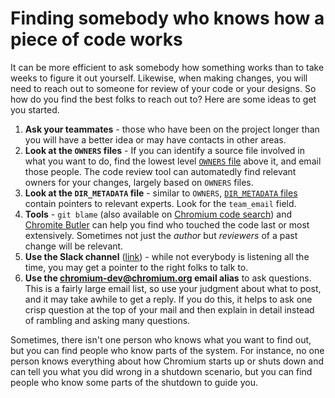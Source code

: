 # Finding somebody who knows how a piece of code works

It can be more efficient to ask somebody how something works than to take weeks
to figure it out yourself. Likewise, when making changes, you will need to reach
out to someone for review of your code or your designs. So how do you find the
best folks to reach out to? Here are some ideas to get you started.

1. **Ask your teammates** - those who have been on the project longer than you
   will have a better idea or may have contacts in other areas.
1. **Look at the `OWNERS` files** - If you can identify a source file involved
   in what you want to do, find the lowest level
   [`OWNERS` file](code_reviews.md#owners-files) above it, and email those
   people. The code review tool can automatedly find relevant owners for your
   changes, largely based on `OWNERS` files.
1. **Look at the `DIR_METADATA` file** - similar to `OWNERS`,
   [`DIR_METADATA` files](https://chromium.googlesource.com/infra/infra/+/HEAD/go/src/infra/tools/dirmd/README.md)
   contain pointers to relevant experts. Look for the `team_email` field.
1. **Tools** - `git blame` (also available on
   [Chromium code search](https://cs.chromium.org)) and
   [Chromite Butler](https://chrome.google.com/webstore/detail/chromite-butler/bhcnanendmgjjeghamaccjnochlnhcgj)
   can help you find who touched the code last or most extensively. Sometimes
   not just the _author_ but _reviewers_ of a past change will be relevant.
1. **Use the Slack channel**
   ([link](https://www.chromium.org/developers/slack/)) - while not everybody is
   listening all the time, you may get a pointer to the right folks to talk to.
1. **Use the chromium-dev@chromium.org email alias** to ask questions. This is a
   fairly large email list, so use your judgment about what to post, and it may
   take awhile to get a reply. If you do this, it helps to ask one crisp
   question at the top of your mail and then explain in detail instead of
   rambling and asking many questions.

Sometimes, there isn't one person who knows what you want to find out, but you
can find people who know parts of the system. For instance, no one person knows
everything about how Chromium starts up or shuts down and can tell you what you
did wrong in a shutdown scenario, but you can find people who know some parts of
the shutdown to guide you.
